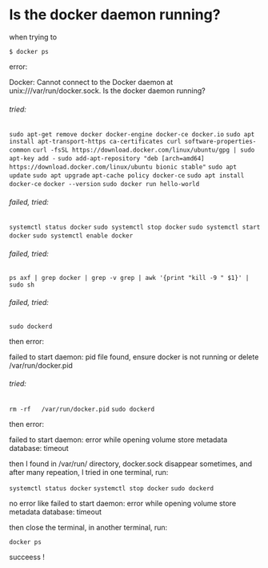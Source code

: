 # Is the docker daemon running?

when trying to

`$ docker ps`

error:

Docker: Cannot connect to the Docker daemon at unix:///var/run/docker.sock. Is the docker daemon running?

###### tried:

`sudo apt-get remove docker docker-engine docker-ce docker.io`
`sudo apt install apt-transport-https ca-certificates curl software-properties-common`
`curl -fsSL https://download.docker.com/linux/ubuntu/gpg | sudo apt-key add -`
`sudo add-apt-repository "deb [arch=amd64] https://download.docker.com/linux/ubuntu bionic stable"`
`sudo apt update`
`sudo apt upgrade`
`apt-cache policy docker-ce`
`sudo apt install docker-ce`
`docker --version`
`sudo docker run hello-world`

###### failed, tried:

`systemctl status docker`
`sudo systemctl stop docker`
`sudo systemctl start docker`
`sudo systemctl enable docker`

###### failed, tried:

`ps axf | grep docker | grep -v grep | awk '{print "kill -9 " $1}' | sudo sh`

###### failed, tried:

`sudo dockerd`

then error:

failed to start daemon: pid file found, ensure docker is not running or delete /var/run/docker.pid

###### tried:

`rm -rf   /var/run/docker.pid`
`sudo dockerd`

then error:

failed to start daemon: error while opening volume store metadata database: timeout

then I found in /var/run/ directory, docker.sock disappear sometimes, and after many repeation, I tried in one terminal, run:

`systemctl status docker`
`systemctl stop docker`
`sudo dockerd`

no error like failed to start daemon: error while opening volume store metadata database: timeout

then close the terminal, in another terminal, run:

`docker ps`

succeess !
